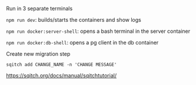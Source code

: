 Run in 3 separate terminals

`npm run dev`: builds/starts the containers and show logs

`npm run docker:server-shell`: opens a bash terminal in the server container

`npm run docker:db-shell`: opens a pg client in the db container

Create new migration step

`sqitch add CHANGE_NAME -n 'CHANGE MESSAGE'`

https://sqitch.org/docs/manual/sqitchtutorial/

